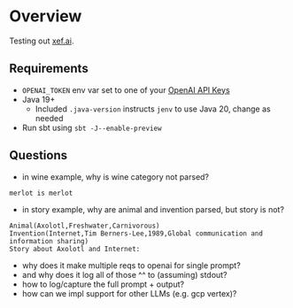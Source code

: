 # Overview

Testing out [xef.ai](https://xef.ai).

## Requirements

- `OPENAI_TOKEN` env var set to one of your [OpenAI API Keys](https://platform.openai.com/account/api-keys)
- Java 19+
    - Included `.java-version` instructs `jenv` to use Java 20, change as needed
- Run sbt using `sbt -J--enable-preview`

## Questions

- in wine example, why is wine category not parsed?
```
merlot is merlot
```
- in story example, why are animal and invention parsed, but story is not?
```
Animal(Axolotl,Freshwater,Carnivorous)
Invention(Internet,Tim Berners-Lee,1989,Global communication and information sharing)
Story about Axolotl and Internet:
```
- why does it make multiple reqs to openai for single prompt?
- and why does it log all of those ^^ to (assuming) stdout?
- how to log/capture the full prompt + output?
- how can we impl support for other LLMs (e.g. gcp vertex)?
